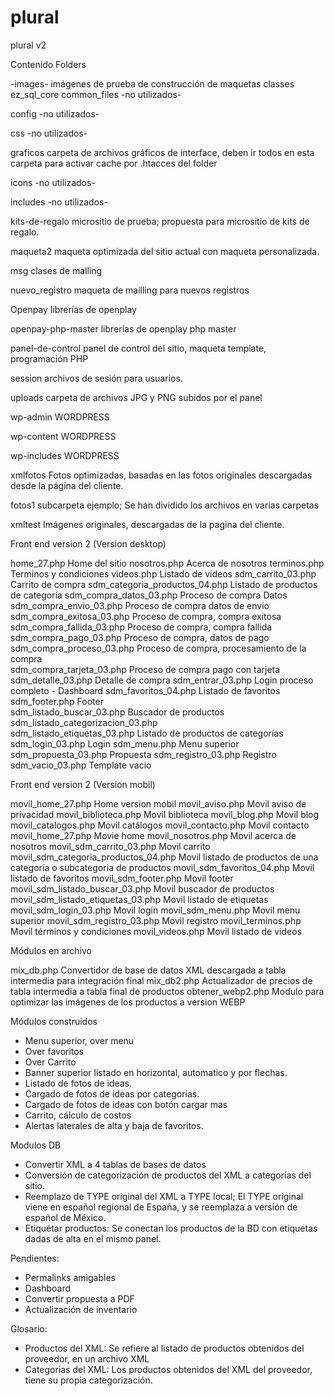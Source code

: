 # plural
plural v2


Contenido Folders


-images-			imágenes de prueba de construcción de maquetas
classes			ez_sql_core
common_files		-no utilizados-

config			-no utilizados-

css			-no utilizados-

graficos			carpeta de archivos gráficos de interface, deben ir todos en esta carpeta para activar cache por .htacces del folder


icons			-no utilizados-

includes			-no utilizados-

kits-de-regalo		micrositio de prueba; propuesta para micrositio de kits de regalo.

maqueta2			maqueta optimizada del sitio actual con maqueta personalizada.

msg			clases de malling

nuevo_registro		maqueta de mailling para nuevos registros

Openpay			librerías de openplay

openpay-php-master	librerías de openplay php master

panel-de-control		panel de control del sitio, maqueta template, programación PHP

session			archivos de sesión para usuarios.

uploads			carpeta de archivos JPG y PNG subidos por el panel

wp-admin			WORDPRESS

wp-content		WORDPRESS

wp-includes		WORDPRESS

xmlfotos			Fotos optimizadas, basadas en las fotos originales descargadas desde la página del cliente.

fotos1		subcarpeta ejemplo; Se han dividido los archivos en varias carpetas


xmltest			Imágenes originales, descargadas de la pagina del cliente.





Front end version 2 (Version desktop)


home_27.php				Home del sitio
nosotros.php				Acerca de nosotros
terminos.php				Terminos y condiciones
videos.php				Listado de videos
sdm_carrito_03.php			Carrito de compra
sdm_categoria_productos_04.php		Listado de productos de categoría
sdm_compra_datos_03.php			Proceso de compra Datos
sdm_compra_envio_03.php			Proceso de compra datos de envio
sdm_compra_exitosa_03.php			Proceso de compra, compra exitosa
sdm_compra_fallida_03.php			Proceso de compra, compra fallida
sdm_compra_pago_03.php			Proceso de compra, datos de pago
sdm_compra_proceso_03.php			Proceso de compra, procesamiento de la compra	
sdm_compra_tarjeta_03.php			Proceso de compra pago con tarjeta
sdm_detalle_03.php			Detalle de compra
sdm_entrar_03.php			Login proceso completo - Dashboard
sdm_favoritos_04.php			Listado de favoritos
sdm_footer.php				Footer				
sdm_listado_buscar_03.php			Buscador de productos
sdm_listado_categorizacion_03.php		
sdm_listado_etiquetas_03.php		Listado de productos de categorías
sdm_login_03.php				Login
sdm_menu.php				Menu superior
sdm_propuesta_03.php			Propuesta
sdm_registro_03.php			Registro		
sdm_vacio_03.php				Template vacio 





Front end version 2 (Version mobil)

movil_home_27.php			Home version mobil
movil_aviso.php				Movil aviso de privacidad
movil_biblioteca.php			Movil biblioteca
movil_blog.php				Movil blog
movil_catalogos.php			Movil catálogos	
movil_contacto.php			Movil contacto
movil_home_27.php			Movie home
movil_nosotros.php			Movil acerca de nosotros
movil_sdm_carrito_03.php			Movil carrito
movil_sdm_categoria_productos_04.php	Movil listado de productos de una categoría o subcategoria de productos
movil_sdm_favoritos_04.php		Movil listado de favoritos
movil_sdm_footer.php			Movil footer
movil_sdm_listado_buscar_03.php		Movil buscador de productos
movil_sdm_listado_etiquetas_03.php	Movil listado de etiquetas
movil_sdm_login_03.php			Movil login
movil_sdm_menu.php			Movil menu superior
movil_sdm_registro_03.php			Movil registro
movil_terminos.php			Movil términos y condiciones
movil_videos.php				Movil listado de videos





Módulos en archivo

mix_db.php 		Convertidor de base de datos XML descargada a tabla intermedia para integración final
mix_db2.php		Actualizador de precios de tabla intermedia a tabla final de productos
obtener_webp2.php	Modulo para optimizar las imágenes de los productos a version WEBP




Módulos construidos

- Menu superior, over menu
- Over favoritos
- Over Carrito
- Banner superior listado en horizontal, automatico y por flechas.
- Listado de fotos de ideas.
- Cargado de fotos de ideas por categorías.
- Cargado de fotos de ideas con botón cargar mas
- Carrito, cálculo de costos
- Alertas laterales de alta y baja de favoritos.



Modulos DB

- Convertir XML a 4 tablas de bases de datos
- Conversión de categorización de productos del XML a categorías del sitio.
- Reemplazo de TYPE original del XML a TYPE local; El TYPE original viene en español regional de España, y se reemplaza a versión de español de México.
- Etiquétar productos: Se conectan los productos de la BD con etiquetas dadas de alta en el mismo panel.



Pendientes:
- Permalinks amigables
- Dashboard
- Convertir propuesta a PDF
- Actualización de inventario





Glosario:

- Productos del XML: Se refiere al listado de productos obtenidos del proveedor, en un archivo XML
- Categorias del XML: Los productos obtenidos del XML del proveedor, tiene su propia categorización.





